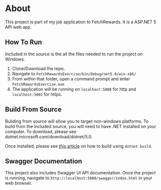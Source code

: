 # About
This project is part of my job application to FetchRewards. It is a ASP.NET 5 API web app.

## How To Run
Included in the source is the all the files needed to run the project on Windows.
1. Clone/Download the repo.
2. Navigate to `FetchRewardsExercise/bin/Debug/net5.0/win-x86/`
3. From within that folder, open a command prompt and enter `FetchRewardsExercise.exe`
4. The application will be running on `localhost:5000` for http and `localhost:5001` for https. 

## Build From Source
Building from source will allow you to target non-windows platforms.
To build from the included source, you will need to have .NET installed on your computer. To download, please see dotnet.microsoft.com/download/dotnet/5.0.

Once installed, please see [this article](https://docs.microsoft.com/en-us/dotnet/core/tools/dotnet-build) on how to build using `dotnet build`.

## Swagger Documentation
This project also includes Swagger UI API documentation. Once the project is running, navigate to `http://localhost:5000/swagger/index.html` in your web browser.